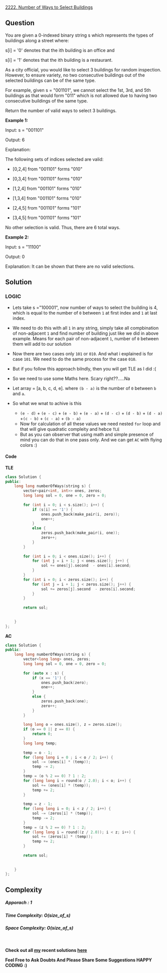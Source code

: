 [2222. Number of Ways to Select Buildings](https://leetcode.com/problems/number-of-ways-to-select-buildings/)

## **Question**

You are given a 0-indexed binary string s which represents the types of buildings along a street where:

s[i] = '0' denotes that the ith building is an office and

s[i] = '1' denotes that the ith building is a restaurant.

As a city official, you would like to select 3 buildings for random inspection. However, to ensure variety, no two consecutive buildings out of the selected buildings can be of the same type.

For example, given s = "001101", we cannot select the 1st, 3rd, and 5th buildings as that would form "011" which is not allowed due to having two consecutive buildings of the same type.

Return the number of valid ways to select 3 buildings.

 

__Example 1:__

Input: s = "001101"

Output: 6

Explanation: 

The following sets of indices selected are valid:

- [0,2,4] from "001101" forms "010"


- [0,3,4] from "001101" forms "010"

- [1,2,4] from "001101" forms "010"

- [1,3,4] from "001101" forms "010"

- [2,4,5] from "001101" forms "101"

- [3,4,5] from "001101" forms "101"

No other selection is valid. Thus, there are 6 total ways.

__Example 2:__

Input: s = "11100"

Output: 0

Explanation: It can be shown that there are no valid selections.

## **Solution**

### **LOGIC**
* Lets take s ="100001", now number of ways to select the building is 4, which is equal to the number of ```0``` between ```1``` at first index and ```1``` at last index. 

* We need to do this with all ```1``` in any string, simply take all compbination of non-adjacent ```1``` and find number of building just like we did in above example. Means for each pair of non-adjacent ```1```, number of ```0``` between them will add to our solution

* Now there are two cases only ```101``` or ``010``. And what i explained is for case ```101```. We need to do the same process for the case ```010```.

* But if you follow this approach bilndly, then you will get TLE as I did :(

* So we need to use some Maths here. Scary right??.....Na

* Let array = [a, b, c, d, e]. where ```(b - a)``` is the number of ```0``` between ```b``` and ```a```.
* So what we wnat to achive is this
	* ```(e - d)``` + ```(e - c)``` + ```(e - b)``` + ```(e - a)``` + ```(d - c)``` + ```(d - b)``` + ```(d - a)``` +```(c - b)``` + ```(c - a)``` + ```(b - a)```
	* Now for calculation of all these values we need nested ```for``` loop and that will give quadratic compleity and hebce ```TLE```
	* But as you can observer that using math and simple presence of mind you can do that in one pass only. And we can get ```AC``` with flying colors :)


#### **Code**
__TLE__
```cpp
class Solution {
public:
    long long numberOfWays(string s) {
        vector<pair<int, int>> ones, zeros;
        long long sol = 0, one = 0, zero = 0;
        
        for (int i = 0; i < s.size(); i++) {
            if (s[i] == '1') {
                ones.push_back(make_pair(i, zero));
                one++;
            }
            else {
                zeros.push_back(make_pair(i, one));
                zero++;
            }
        }
        
        for (int i = 0; i < ones.size(); i++) {
            for (int j = i + 1; j < ones.size(); j++) {
                sol += ones[j].second  - ones[i].second;                
            }
        }
        for (int i = 0; i < zeros.size(); i++) {
            for (int j = i + 1; j < zeros.size(); j++) {
                sol += zeros[j].second  - zeros[i].second;                
            }
        }
        
        return sol;
        
        
    }
};
```
__AC__
```cpp
class Solution {
public:
    long long numberOfWays(string s) {
        vector<long long> ones, zeros;
        long long sol = 0, one = 0, zero = 0;
        
        for (auto x : s) {
            if (x == '1') {
                ones.push_back(zero);
                one++;
            }
            else {
                zeros.push_back(one);
                zero++;
            }
        }
        
        long long o = ones.size(), z = zeros.size();
        if (o == 0 || z == 0) {
            return 0;
        }
        long long temp;
        
        temp = o - 1;
        for (long long i = 0 ; i < o / 2; i++) {
            sol -= (ones[i] * (temp));
            temp -= 2;
        }
        temp = (o % 2 == 0) ? 1 : 2;
        for (long long i = round(o / 2.0); i < o; i++) {
            sol += (ones[i] * (temp));
            temp += 2;
        }
        
        temp = z - 1;
        for (long long i = 0; i < z / 2; i++) {
            sol -= (zeros[i] * (temp));
            temp -= 2;
        }
        temp = (z % 2 == 0) ? 1 : 2;
        for (long long i = round((z / 2.0)); i < z; i++) {
            sol += (zeros[i] * (temp));
            temp += 2;
        }
        
        return sol;
        
        
    }
};
```

## **Complexity**

##### __Apporach : 1__  
##### Time Complexity:  **O(size_of_s)**

##### Space Complexity: **O(size_of_s)**


<br>

 __Check out all [my](https://leetcode.com/siddp6/) recent solutions [here](https://github.com/sidd6p/LeetCode)__

 
 __Feel Free to Ask Doubts
And Please Share Some Suggestions
HAPPY CODING :)__


